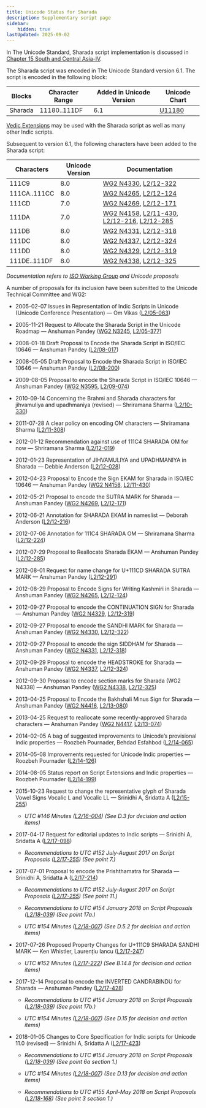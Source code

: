 ```yaml
---
title: Unicode Status for Sharada
description: Supplementary script page
sidebar:
    hidden: true
lastUpdated: 2025-09-02
---
```


In The Unicode Standard, Sharada script implementation is discussed in [Chapter 15 South and Central Asia-IV](http://www.unicode.org/versions/latest/ch15.pdf).

[comment]: # (end of intro)

[comment]: # (start of blocks)

The Sharada script was encoded in The Unicode Standard version 6.1. The script is encoded in the following block:

| Blocks | Character Range | Added in Unicode Version | Unicode Chart |
| ------ | --------------- | ------------------------ | ------------- |
| Sharada | 11180..111DF | 6.1 | [U11180](http://www.unicode.org/charts/PDF/U11180.pdf) |

[Vedic Extensions](https://scriptsource.org/entry/nb2xvfymgv) may be used with the Sharada script as well as many other Indic scripts.

[comment]: # (end of blocks)

[comment]: # (start of chars)

Subsequent to version 6.1, the following characters have been added to the Sharada script:

| Characters | Unicode Version | Documentation |
| ---------- | --------------- | ------------- |
| 111C9 | 8.0 | [WG2 N4330](https://www.unicode.org/wg2/docs/n4330.pdf), [L2/12-322](http://www.unicode.org/cgi-bin/GetMatchingDocs.pl?L2/12-322) |
| 111CA..111CC | 8.0 | [WG2 N4265](https://www.unicode.org/wg2/docs/n4265.pdf), [L2/12-124](http://www.unicode.org/cgi-bin/GetMatchingDocs.pl?L2/12-124) |
| 111CD | 7.0 | [WG2 N4269](https://www.unicode.org/wg2/docs/n4269.pdf), [L2/12-171](http://www.unicode.org/cgi-bin/GetMatchingDocs.pl?L2/12-171) |
| 111DA | 7.0 | [WG2 N4158](https://www.unicode.org/wg2/docs/n4158.pdf), [L2/11-430](http://www.unicode.org/cgi-bin/GetMatchingDocs.pl?L2/11-430), [L2/12-216](http://www.unicode.org/cgi-bin/GetMatchingDocs.pl?L2/12-216), [L2/12-285](http://www.unicode.org/cgi-bin/GetMatchingDocs.pl?L2/12-285) |
| 111DB | 8.0 | [WG2 N4331](https://www.unicode.org/wg2/docs/n4331.pdf), [L2/12-318](http://www.unicode.org/cgi-bin/GetMatchingDocs.pl?L2/12-318) |
| 111DC | 8.0 | [WG2 N4337](https://www.unicode.org/wg2/docs/n4337.pdf), [L2/12-324](http://www.unicode.org/cgi-bin/GetMatchingDocs.pl?L2/12-324) |
| 111DD | 8.0 | [WG2 N4329](https://www.unicode.org/wg2/docs/n4329.pdf), [L2/12-319](http://www.unicode.org/cgi-bin/GetMatchingDocs.pl?L2/12-319) |
| 111DE..111DF | 8.0 | [WG2 N4338](https://www.unicode.org/wg2/docs/n4338.pdf), [L2/12-325](http://www.unicode.org/cgi-bin/GetMatchingDocs.pl?L2/12-325) |

_Documentation refers to [ISO Working Group](https://www.unicode.org/wg2/) and Unicode proposals_

[comment]: # (end of chars)

[comment]: # (start of rest)

A number of proposals for its inclusion have been submitted to the Unicode Technical Committee and WG2:

- 2005-02-07 Issues in Representation of Indic Scripts in Unicode (Unicode Conference Presentation) — Om Vikas ([L2/05-063](http://www.unicode.org/cgi-bin/GetMatchingDocs.pl?L2/05-063))

- 2005-11-21 Request to Allocate the Sharada Script in the Unicode Roadmap — Anshuman Pandey ([WG2 N3245](https://www.unicode.org/wg2/docs/n3245.pdf), [L2/05-377](http://www.unicode.org/cgi-bin/GetMatchingDocs.pl?L2/05-377))

- 2008-01-18 Draft Proposal to Encode the Sharada Script in ISO/IEC 10646 — Anshuman Pandey ([L2/08-017](http://www.unicode.org/cgi-bin/GetMatchingDocs.pl?L2/08-017))

- 2008-05-05 Draft Proposal to Encode the Sharada Script in ISO/IEC 10646 — Anshuman Pandey ([L2/08-200](http://www.unicode.org/cgi-bin/GetMatchingDocs.pl?L2/08-200))

- 2009-08-05 Proposal to encode the Sharada Script in ISO/IEC 10646 — Anshuman Pandey ([WG2 N3595](https://www.unicode.org/wg2/docs/n3595.pdf), [L2/09-074](http://www.unicode.org/cgi-bin/GetMatchingDocs.pl?L2/09-074))

- 2010-09-14 Concerning the Brahmi and Sharada characters for jihvamuliya and upadhmaniya (revised) — Shriramana Sharma ([L2/10-330](http://www.unicode.org/cgi-bin/GetMatchingDocs.pl?L2/10-330))

- 2011-07-28 A clear policy on encoding OM characters — Shriramana Sharma ([L2/11-308](http://www.unicode.org/cgi-bin/GetMatchingDocs.pl?L2/11-308))

- 2012-01-12 Recommendation against use of 111C4 SHARADA OM for now — Shriramana Sharma ([L2/12-019](http://www.unicode.org/cgi-bin/GetMatchingDocs.pl?L2/12-019))

- 2012-01-23 Representation of JIHVAMULIYA and UPADHMANIYA in Sharada — Debbie Anderson ([L2/12-028](http://www.unicode.org/cgi-bin/GetMatchingDocs.pl?L2/12-028))

- 2012-04-23 Proposal to Encode the Sign EKAM for Sharada in ISO/IEC 10646 — Anshuman Pandey ([WG2 N4158](https://www.unicode.org/wg2/docs/n4158.pdf), [L2/11-430](http://www.unicode.org/cgi-bin/GetMatchingDocs.pl?L2/11-430))

- 2012-05-21 Proposal to encode the SUTRA MARK for Sharada — Anshuman Pandey ([WG2 N4269](https://www.unicode.org/wg2/docs/n4269.pdf), [L2/12-171](http://www.unicode.org/cgi-bin/GetMatchingDocs.pl?L2/12-171))

- 2012-06-21 Annotation for SHARADA EKAM in nameslist — Deborah Anderson ([L2/12-216](http://www.unicode.org/cgi-bin/GetMatchingDocs.pl?L2/12-216))

- 2012-07-06 Annotation for 111C4 SHARADA OM — Shriramana Sharma ([L2/12-224](http://www.unicode.org/cgi-bin/GetMatchingDocs.pl?L2/12-224))

- 2012-07-29 Proposal to Reallocate Sharada EKAM — Anshuman Pandey ([L2/12-285](http://www.unicode.org/cgi-bin/GetMatchingDocs.pl?L2/12-285))

- 2012-08-01 Request for name change for U+111CD SHARADA SUTRA MARK — Anshuman Pandey ([L2/12-291](http://www.unicode.org/cgi-bin/GetMatchingDocs.pl?L2/12-291))

- 2012-08-29 Proposal to Encode Signs for Writing Kashmiri in Sharada — Anshuman Pandey ([WG2 N4265](https://www.unicode.org/wg2/docs/n4265.pdf), [L2/12-124](http://www.unicode.org/cgi-bin/GetMatchingDocs.pl?L2/12-124))

- 2012-09-27 Proposal to encode the CONTINUATION SIGN for Sharada — Anshuman Pandey ([WG2 N4329](https://www.unicode.org/wg2/docs/n4329.pdf), [L2/12-319](http://www.unicode.org/cgi-bin/GetMatchingDocs.pl?L2/12-319))

- 2012-09-27 Proposal to encode the SANDHI MARK for Sharada — Anshuman Pandey ([WG2 N4330](https://www.unicode.org/wg2/docs/n4330.pdf), [L2/12-322](http://www.unicode.org/cgi-bin/GetMatchingDocs.pl?L2/12-322))

- 2012-09-27 Proposal to encode the sign SIDDHAM for Sharada — Anshuman Pandey ([WG2 N4331](https://www.unicode.org/wg2/docs/n4331.pdf), [L2/12-318](http://www.unicode.org/cgi-bin/GetMatchingDocs.pl?L2/12-318))

- 2012-09-29 Proposal to encode the HEADSTROKE for Sharada — Anshuman Pandey ([WG2 N4337](https://www.unicode.org/wg2/docs/n4337.pdf), [L2/12-324](http://www.unicode.org/cgi-bin/GetMatchingDocs.pl?L2/12-324))

- 2012-09-30 Proposal to encode section marks for Sharada (WG2 N4338) — Anshuman Pandey ([WG2 N4338](https://www.unicode.org/wg2/docs/n4338.pdf), [L2/12-325](http://www.unicode.org/cgi-bin/GetMatchingDocs.pl?L2/12-325))

- 2013-04-25 Proposal to Encode the Bakhshali Minus Sign for Sharada — Anshuman Pandey ([WG2 N4416](https://www.unicode.org/wg2/docs/n4416.pdf), [L2/13-080](http://www.unicode.org/cgi-bin/GetMatchingDocs.pl?L2/13-080))

- 2013-04-25 Request to reallocate some recently-approved Sharada characters — Anshuman Pandey ([WG2 N4417](https://www.unicode.org/wg2/docs/n4417.pdf), [L2/13-074](http://www.unicode.org/cgi-bin/GetMatchingDocs.pl?L2/13-074))

- 2014-02-05 A bag of suggested improvements to Unicode’s provisional Indic properties — Roozbeh Pournader, Behdad Esfahbod ([L2/14-065](http://www.unicode.org/cgi-bin/GetMatchingDocs.pl?L2/14-065))

- 2014-05-08 Improvements requested for Unicode Indic properties — Roozbeh Pournader ([L2/14-126](http://www.unicode.org/cgi-bin/GetMatchingDocs.pl?L2/14-126))

- 2014-08-05 Status report on Script Extensions and Indic properties — Roozbeh Pournader ([L2/14-199](http://www.unicode.org/cgi-bin/GetMatchingDocs.pl?L2/14-199))

- 2015-10-23 Request to change the representative glyph of Sharada Vowel Signs Vocalic L and Vocalic LL — Srinidhi A, Sridatta A ([L2/15-255](http://www.unicode.org/cgi-bin/GetMatchingDocs.pl?L2/15-255))

  - _UTC #146 Minutes ([L2/16-004](http://www.unicode.org/cgi-bin/GetMatchingDocs.pl?L2/16-004)) (See D.3 for decision and action items)_

- 2017-04-17 Request for editorial updates to Indic scripts — Srinidhi A, Sridatta A ([L2/17-098](http://www.unicode.org/cgi-bin/GetMatchingDocs.pl?L2/17-098))

  - _Recommendations to UTC #152 July-August 2017 on Script Proposals ([L2/17-255](http://www.unicode.org/cgi-bin/GetMatchingDocs.pl?L2/17-255)) (See point 7.)_

- 2017-07-01 Proposal to encode the Prishthamatra for Sharada — Srinidhi A, Sridatta A ([L2/17-214](http://www.unicode.org/cgi-bin/GetMatchingDocs.pl?L2/17-214))

  - _Recommendations to UTC #152 July-August 2017 on Script Proposals ([L2/17-255](http://www.unicode.org/cgi-bin/GetMatchingDocs.pl?L2/17-255)) (See point 11.)_

  - _Recommendations to UTC #154 January 2018 on Script Proposals ([L2/18-039](http://www.unicode.org/L2/L2018/18039-script-adhoc-rec.pdf)) (See point 17a.)_

  - _UTC #154 Minutes ([L2/18-007](http://www.unicode.org/L2/L2018/18007.htm)) (See D.5.2 for decision and action items)_

- 2017-07-26 Proposed Property Changes for U+111C9 SHARADA SANDHI MARK — Ken Whistler, Laurențiu Iancu ([L2/17-247](http://www.unicode.org/cgi-bin/GetMatchingDocs.pl?L2/17-247))

  - _UTC #152 Minutes ([L2/17-222](http://www.unicode.org/L2/L2017/17222.htm)) (See B.14.8 for decision and action items)_

- 2017-12-14 Proposal to encode the INVERTED CANDRABINDU for Sharada — Anshuman Pandey ([L2/17-428](http://www.unicode.org/cgi-bin/GetMatchingDocs.pl?L2/17-428))

  - _Recommendations to UTC #154 January 2018 on Script Proposals ([L2/18-039](http://www.unicode.org/L2/L2018/18039-script-adhoc-rec.pdf)) (See point 17b.)_

  - _UTC #154 Minutes ([L2/18-007](http://www.unicode.org/L2/L2018/18007.htm)) (See D.15 for decision and action items)_

- 2018-01-05 Changes to Core Specification for Indic scripts for Unicode 11.0 (revised) — Srinidhi A, Sridatta A ([L2/17-423](http://www.unicode.org/cgi-bin/GetMatchingDocs.pl?L2/17-423))

  - _Recommendations to UTC #154 January 2018 on Script Proposals ([L2/18-039](http://www.unicode.org/L2/L2018/18039-script-adhoc-rec.pdf)) (See point 6a section 1.)_

  - _UTC #154 Minutes ([L2/18-007](http://www.unicode.org/L2/L2018/18007.htm)) (See D.13 for decision and action items)_

  - _Recommendations to UTC #155 April-May 2018 on Script Proposals ([L2/18-168](http://www.unicode.org/L2/L2018/18168-script-rec.pdf)) (See point 3 section 1.)_
